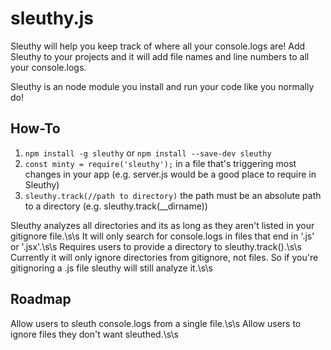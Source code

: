 # sleuthy.js
Sleuthy will help you keep track of where all your console.logs are! Add Sleuthy to your projects and it will add file names and line numbers to all your console.logs.

Sleuthy is an node module you install and run your code like you normally do!

## How-To
1. `npm install -g sleuthy` or `npm install --save-dev sleuthy`
2. `const minty = require('sleuthy');` in a file that's triggering most changes in your app
    (e.g. server.js would be a good place to require in Sleuthy)
3.  `sleuthy.track(//path to directory)` the path must be an absolute path to a directory
    (e.g. sleuthy.track(__dirname))

Sleuthy analyzes all directories and its as long as they aren't listed in your gitignore file.\s\s
It will only search for console.logs in files that end in '.js' or '.jsx'.\s\s
Requires users to provide a directory to sleuthy.track().\s\s
Currently it will only ignore directories from gitignore, not files. So if you're gitignoring a .js file sleuthy will still analyze it.\s\s

## Roadmap
Allow users to sleuth console.logs from a single file.\s\s
Allow users to ignore files they don't want sleuthed.\s\s
